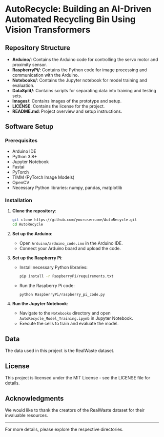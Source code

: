 # AutoRecycle: Building an AI-Driven Automated Recycling Bin Using Vision Transformers

## Repository Structure
- **Arduino/**: Contains the Arduino code for controlling the servo motor and proximity sensor.
- **RaspberryPi/**: Contains the Python code for image processing and communication with the Arduino.
- **Notebooks/**: Contains the Jupyter notebook for model training and evaluation.
- **DataSplit/**: Contains scripts for separating data into training and testing sets.
- **Images/**: Contains images of the prototype and setup.
- **LICENSE**: Contains the license for the project.
- **README.md**: Project overview and setup instructions.


## Software Setup

### Prerequisites
- Arduino IDE
- Python 3.8+
- Jupyter Notebook
- Fastai
- PyTorch
- TIMM (PyTorch Image Models)
- OpenCV
- Necessary Python libraries: numpy, pandas, matplotlib

### Installation
1. **Clone the repository**:
    ```sh
    git clone https://github.com/yourusername/AutoRecycle.git
    cd AutoRecycle
    ```

2. **Set up the Arduino**:
    - Open `Arduino/arduino_code.ino` in the Arduino IDE.
    - Connect your Arduino board and upload the code.

3. **Set up the Raspberry Pi**:
    - Install necessary Python libraries:
      ```sh
      pip install -r RaspberryPi/requirements.txt
      ```
    - Run the Raspberry Pi code:
      ```sh
      python RaspberryPi/raspberry_pi_code.py
      ```

4. **Run the Jupyter Notebook**:
    - Navigate to the `Notebooks` directory and open `AutoRecycle_Model_Training.ipynb` in Jupyter Notebook.
    - Execute the cells to train and evaluate the model.

## Data
The data used in this project is the RealWaste dataset. 

## License
This project is licensed under the MIT License - see the LICENSE file for details.

## Acknowledgments
We would like to thank the creators of the RealWaste dataset for their invaluable resources.

---

For more details, please explore the respective directories.
